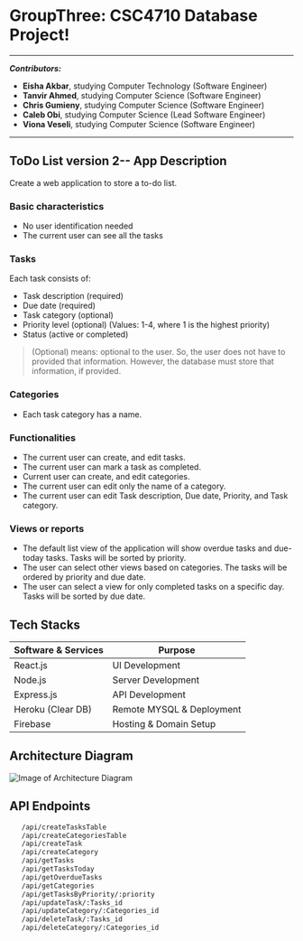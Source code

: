 # GroupThree: CSC4710 Database Project!

---
**_Contributors:_** 
  - **Eisha Akbar**, studying Computer Technology (Software Engineer)
  - **Tanvir Ahmed**, studying Computer Science (Software Engineer)
  - **Chris Gumieny**, studying Computer Science (Software Engineer)
  - **Caleb Obi**, studying Computer Science (Lead Software Engineer)
  - **Viona Veseli**, studying Computer Science (Software Engineer)
---

## ToDo List version 2-- App Description
Create a web application to store a to-do list.

### Basic characteristics
- No user identification needed 
- The current user can see all the tasks

### Tasks
Each task consists of:
- Task description (required)
- Due date (required)
- Task category (optional)
- Priority level (optional) (Values: 1-4, where 1 is the highest priority)
- Status (active or completed)
> (Optional) means: optional to the user. So, the user does not have to provided that information. However, the database must store that information, if provided.

### Categories
- Each task category has a name.

### Functionalities
-	The current user can create, and edit tasks.
-	The current user can mark a task as completed.
-	Current user can create, and edit categories. 
-	The current user can edit only the name of a category.
-	The current user can edit Task description, Due date, Priority, and Task category.

### Views or reports
-	The default list view of the application will show overdue tasks and due-today tasks. Tasks will be sorted by priority.
-	The user can select other views based on categories. The tasks will be ordered by priority and due date.
-	The user can select a view for only completed tasks on a specific day. Tasks will be sorted by due date.

## Tech Stacks
| Software & Services | Purpose |
| ------ | ------ |
| React.js | UI Development |
| Node.js | Server Development |
| Express.js | API Development |
| Heroku (Clear DB) | Remote MYSQL & Deployment |
| Firebase | Hosting & Domain Setup |

## Architecture Diagram
![Image of Architecture Diagram](https://user-images.githubusercontent.com/82237730/142081881-732fc3bc-afa9-4136-b7bb-ae82a67a6e5e.png)

<!--- Entity Relationship Diagram-->

## API Endpoints
```sh
   /api/createTasksTable
   /api/createCategoriesTable
   /api/createTask
   /api/createCategory
   /api/getTasks
   /api/getTasksToday
   /api/getOverdueTasks
   /api/getCategories
   /api/getTasksByPriority/:priority
   /api/updateTask/:Tasks_id
   /api/updateCategory/:Categories_id
   /api/deleteTask/:Tasks_id
   /api/deleteCategory/:Categories_id
   ```   


